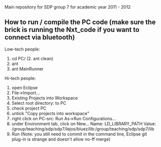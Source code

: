 Main repository for SDP group 7 for academic year 2011 - 2012

How to run / compile the PC code (make sure the brick is running the Nxt_code if you want to connect via bluetooth)
--
Low-tech people:
1. cd PC/
(2. ant clean)
3. ant
4. ant MainRunner 

Hi-tech people:
1. open Eclipse
2. File->Import...
3. Existing Projects into Workspace
4. Select root directory: to PC
5. check project PC
6. untick "Copy projects into workspace"
7. right click on PC-src: Run As->Run Configurations...
8. under Environment tab, click on New...
Name: LD_LIBRARY_PATH
Value: /group/teaching/sdp/sdp7/lejos/bluez/lib:/group/teaching/sdp/sdp7/lib
9. Run
(Note: you still need to commit in the command line, Eclipse git plug-in is strange and doesn't allow no-ff merge)
